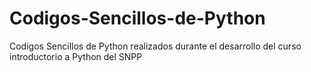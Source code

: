 # Codigos-Sencillos-de-Python
Codigos Sencillos de Python realizados durante el desarrollo del curso introductorio a Python del SNPP
